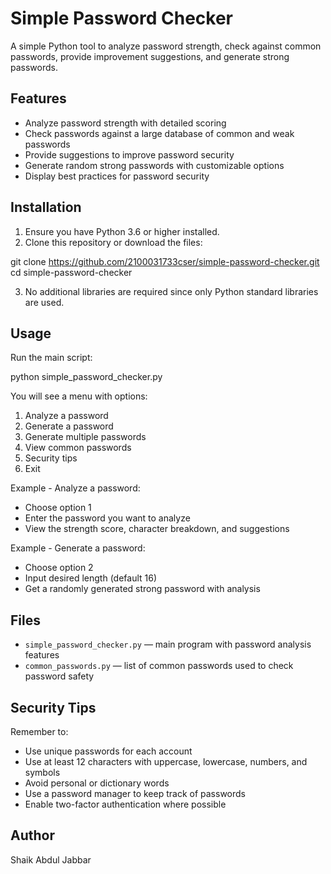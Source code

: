 # Simple Password Checker

A simple Python tool to analyze password strength, check against common passwords, provide improvement suggestions, and generate strong passwords.

## Features

- Analyze password strength with detailed scoring
- Check passwords against a large database of common and weak passwords
- Provide suggestions to improve password security
- Generate random strong passwords with customizable options
- Display best practices for password security

## Installation

1. Ensure you have Python 3.6 or higher installed.  
2. Clone this repository or download the files:  

git clone https://github.com/2100031733cser/simple-password-checker.git
cd simple-password-checker

3. No additional libraries are required since only Python standard libraries are used.

## Usage

Run the main script:

python simple_password_checker.py



You will see a menu with options:

1. Analyze a password  
2. Generate a password  
3. Generate multiple passwords  
4. View common passwords  
5. Security tips  
6. Exit

Example - Analyze a password:

- Choose option 1
- Enter the password you want to analyze
- View the strength score, character breakdown, and suggestions

Example - Generate a password:

- Choose option 2
- Input desired length (default 16)
- Get a randomly generated strong password with analysis

## Files

- `simple_password_checker.py` — main program with password analysis features  
- `common_passwords.py` — list of common passwords used to check password safety

## Security Tips

Remember to:

- Use unique passwords for each account  
- Use at least 12 characters with uppercase, lowercase, numbers, and symbols  
- Avoid personal or dictionary words  
- Use a password manager to keep track of passwords  
- Enable two-factor authentication where possible  



## Author

Shaik Abdul Jabbar
